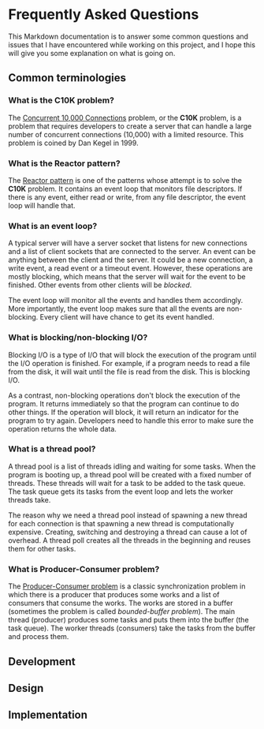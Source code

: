 # Frequently Asked Questions

This Markdown documentation is to answer some common questions and issues that
I have encountered while working on this project, and I hope this will give you
some explanation on what is going on.

## Common terminologies

### What is the __C10K__ problem?

The [Concurrent 10,000 Connections](http://www.kegel.com/c10k.html) problem, or
the __C10K__ problem, is a problem that requires developers to create a server
that can handle a large number of concurrent connections (10,000) with a limited
resource. This problem is coined by Dan Kegel in 1999.

### What is the __Reactor__ pattern?

The [Reactor pattern](https://en.wikipedia.org/wiki/Reactor_pattern) is one of
the patterns whose attempt is to solve the __C10K__ problem. It contains an
event loop that monitors file descriptors. If there is any event, either read or
write, from any file descriptor, the event loop will handle that.

### What is an event loop?

A typical server will have a server socket that listens for new connections and
a list of client sockets that are connected to the server. An event can be
anything between the client and the server. It could be a new connection, a
write event, a read event or a timeout event. However, these operations are
mostly blocking, which means that the server will wait for the event to be
finished. Other events from other clients will be _blocked_.

The event loop will monitor all the events and handles them accordingly. More
importantly, the event loop makes sure that all the events are non-blocking.
Every client will have chance to get its event handled.

### What is blocking/non-blocking I/O?

Blocking I/O is a type of I/O that will block the execution of the program until
the I/O operation is finished. For example, if a program needs to read a file
from the disk, it will wait until the file is read from the disk. This is
blocking I/O.

As a contrast, non-blocking operations don't block the execution of the program.
It returns immediately so that the program can continue to do other things. If
the operation will block, it will return an indicator for the program to try
again. Developers need to handle this error to make sure the operation returns
the whole data.

### What is a thread pool?

A thread pool is a list of threads idling and waiting for some tasks. When the
program is booting up, a thread pool will be created with a fixed number of
threads. These threads will wait for a task to be added to the task queue. The
task queue gets its tasks from the event loop and lets the worker threads take.

The reason why we need a thread pool instead of spawning a new thread for each
connection is that spawning a new thread is computationally expensive. Creating,
switching and destroying a thread can cause a lot of overhead. A thread poll
creates all the threads in the beginning and reuses them for other tasks.

### What is Producer-Consumer problem?

The [Producer-Consumer problem](https://en.wikipedia.org/wiki/Producer%E2%80%93consumer_problem)
is a classic synchronization problem in which there is a producer that produces
some works and a list of consumers that consume the works. The works are stored
in a buffer (sometimes the problem is called _bounded-buffer problem_). The main
thread (producer) produces some tasks and puts them into the buffer (the task
queue). The worker threads (consumers) take the tasks from the buffer and
process them.

## Development

## Design

## Implementation
